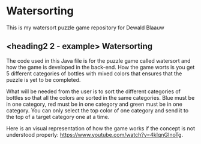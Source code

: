 # Watersorting
This is my watersort puzzle game repository for Dewald Blaauw

## <heading2 2 - example> Watersorting  
The code used in this Java file is for the puzzle game called watersort and how the game is developed in the back-end. How the game worts is you get 5 different categories of bottles with mixed colors that ensures that the puzzle is yet to be completed.

What will be needed from the user is to sort the different categories of bottles so that all the colors are sorted in the same categories. Blue must be in one category, red must be in one category and green must be in one category. You can only select the top color of one category and send it to the top of a target category one at a time.

Here is an visual representation of how the game works if the concept is not understood properly: https://www.youtube.com/watch?v=4kIqnGInoTg.
